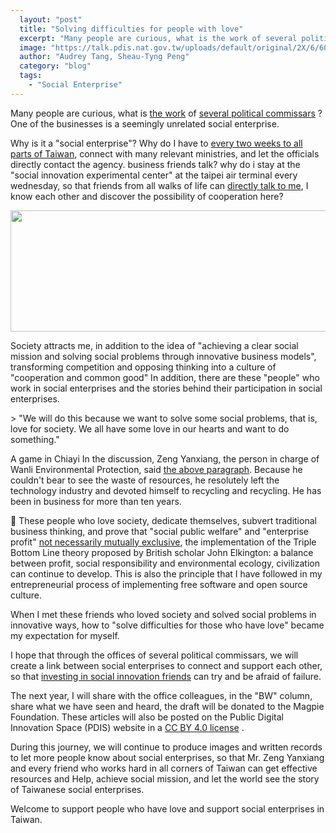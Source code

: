 ```yaml
---
  layout: "post"
  title: "Solving difficulties for people with love"
  excerpt: "Many people are curious, what is the work of several political commissars? One of the businesses is a seemingly unrelated social enterprise. Why is it a \"social enterprise\"?"
  image: "https://talk.pdis.nat.gov.tw/uploads/default/original/2X/6/608c221a692854369bfd377a6157e22eade4257c.JPG"
  author: "Audrey Tang, Sheau-Tyng Peng"
  category: "blog"
  tags: 
    - "Social Enterprise"
---
```



 Many people are curious, what is <a href="https://talk.pdis.nat.gov.tw/uploads/default/original/2X/3/350d9773f54d40093ca11fafe08dc7da7568079b.jpg">the work</a> of <a href="https://talk.pdis.nat.gov.tw/uploads/default/original/2X/3/350d9773f54d40093ca11fafe08dc7da7568079b.jpg">several political commissars</a> ? One of the businesses is a seemingly unrelated social enterprise. 

Why is it a &quot;social enterprise&quot;? Why do I have to [every two weeks to all parts of Taiwan](http://sme.moeasmea.gov.tw/startup/modules/se/mod_gov/), connect with many relevant ministries, and let the officials directly contact the agency. business friends talk? why do i stay at the &quot;social innovation experimental center&quot; at the taipei air terminal every wednesday, so that friends from all walks of life can [directly talk to me](https://pdis.github.io/socialinnovationlab-calendar/), I know each other and discover the possibility of cooperation here? 

 <center><img src="https://talk.pdis.nat.gov.tw/uploads/default/original/2X/2/2163dd31bc155efa9922034e10fe0a168c829fa0.jpg" width="690" height="194"></center> 

Society attracts me, in addition to the idea of ​​&quot;achieving a clear social mission and solving social problems through innovative business models&quot;, transforming competition and opposing thinking into a culture of &quot;cooperation and common good&quot; In addition, there are these &quot;people&quot; who work in social enterprises and the stories behind their participation in social enterprises. 

&gt; &quot;We will do this because we want to solve some social problems, that is, love for society. We all have some love in our hearts and want to do something.&quot;

A game in Chiayi In the discussion, Zeng Yanxiang, the person in charge of Wanli Environmental Protection, said [the above paragraph](https://sayit.pdis.nat.gov.tw/2017-11-28-%e7%a4%be%e6%9c%83%e4%bc%81%e6%a5%ad%e7%ac%ac%e4%b8%89%e6%ac%a1%e5%b7%a1%e8%bf%b4%e6%9c%83%e8%ad%b0#s119773). Because he couldn&#39;t bear to see the waste of resources, he resolutely left the technology industry and devoted himself to recycling and recycling. He has been in business for more than ten years. 

🎪 These people who love society, dedicate themselves, subvert traditional business thinking, and prove that &quot;social public welfare&quot; and &quot;enterprise profit&quot; [not necessarily mutually exclusive](https://issuu.com/pdis.tw/docs/10602341570), the implementation of the Triple Bottom Line theory proposed by British scholar John Elkington: a balance between profit, social responsibility and environmental ecology, civilization can continue to develop. This is also the principle that I have followed in my entrepreneurial process of implementing free software and open source culture. 

When I met these friends who loved society and solved social problems in innovative ways, how to &quot;solve difficulties for those who have love&quot; became my expectation for myself. 

 I hope that through the offices of several political commissars, we will create a link between social enterprises to connect and support each other, so that [investing in social innovation friends](https://sme.moeasmea.gov.tw/startup/modules/se/mod_case/list.php) can try and be afraid of failure. 

The next year, I will share with the office colleagues, in the &quot;BW&quot; column, share what we have seen and heard, the draft will be donated to the Magpie Foundation. These articles will also be posted on the Public Digital Innovation Space (PDIS) website in a <a rel="license" href="https://creativecommons.org/licenses/by/4.0/deed.zh_TW">CC BY 4.0 license</a> . 

 During this journey, we will continue to produce images and written records to let more people know about social enterprises, so that Mr. Zeng Yanxiang and every friend who works hard in all corners of Taiwan can get effective resources and Help, achieve social mission, and let the world see the story of Taiwanese social enterprises. 

Welcome to support people who have love and support social enterprises in Taiwan. 
